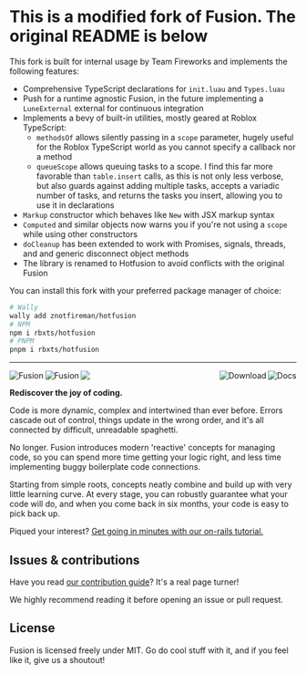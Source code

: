 # This is a modified fork of Fusion. The original README is below

This fork is built for internal usage by Team Fireworks and implements the
following features:

- Comprehensive TypeScript declarations for `init.luau` and `Types.luau`
- Push for a runtime agnostic Fusion, in the future implementing a
  `LuneExternal` external for continuous integration
- Implements a bevy of built-in utilities, mostly geared at Roblox TypeScript:
  - `methodsOf` allows silently passing in a `scope` parameter, hugely useful
    for the Roblox TypeScript world as you cannot specify a callback nor a
    method
  - `queueScope` allows queuing tasks to a scope. I find this far more
    favorable than `table.insert` calls, as this is not only less verbose, but
    also guards against adding multiple tasks, accepts a variadic number of
    tasks, and returns the tasks you insert, allowing you to use it in
    declarations
- `Markup` constructor which behaves like `New` with JSX markup syntax
- `Computed` and similar objects now warns you if you're not using a `scope`
  while using other constructors
- `doCleanup` has been extended to work with Promises, signals, threads, and
  and generic disconnect object methods
- The library is renamed to Hotfusion to avoid conflicts with the original
  Fusion

You can install this fork with your preferred package manager of choice:

```bash
# Wally
wally add znotfireman/hotfusion
# NPM
npm i rbxts/hotfusion
# PNPM
pnpm i rbxts/hotfusion
```

---

<img align="left" src="./gh-assets/logo-dark-theme.svg#gh-dark-mode-only" alt="Fusion"><img align="left" src="./gh-assets/logo-light-theme.svg#gh-light-mode-only" alt="Fusion"><a href="https://elttob.uk/Fusion/latest"><img align="right" src="./gh-assets/link-docs.svg" alt="Docs"></a><a href="https://github.com/Elttob/Fusion/releases"><img align="right" src="./gh-assets/link-download.svg" alt="Download"></a><img src="./gh-assets/clearfloat.svg">

**Rediscover the joy of coding.**

Code is more dynamic, complex and intertwined than ever before. Errors cascade
out of control, things update in the wrong order, and it's all connected by
difficult, unreadable spaghetti.

No longer. Fusion introduces modern 'reactive' concepts for managing code, so
you can spend more time getting your logic right, and less time implementing
buggy boilerplate code connections.

Starting from simple roots, concepts neatly combine and build up with very little
learning curve. At every stage, you can robustly guarantee what your code will
do, and when you come back in six months, your code is easy to pick back up.

Piqued your interest? [Get going in minutes with our on-rails tutorial.](https://elttob.uk/Fusion/latest/tutorials)

## Issues & contributions

Have you read [our contribution guide](/CONTRIBUTING.md)? It's a real page turner!

We highly recommend reading it before opening an issue or pull request.

## License

Fusion is licensed freely under MIT. Go do cool stuff with it, and if you feel
like it, give us a shoutout!
